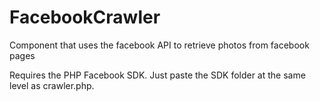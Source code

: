 FacebookCrawler
===============

Component that uses the facebook API to retrieve photos from facebook pages

Requires the PHP Facebook SDK. Just paste the SDK folder at the same level as crawler.php.
